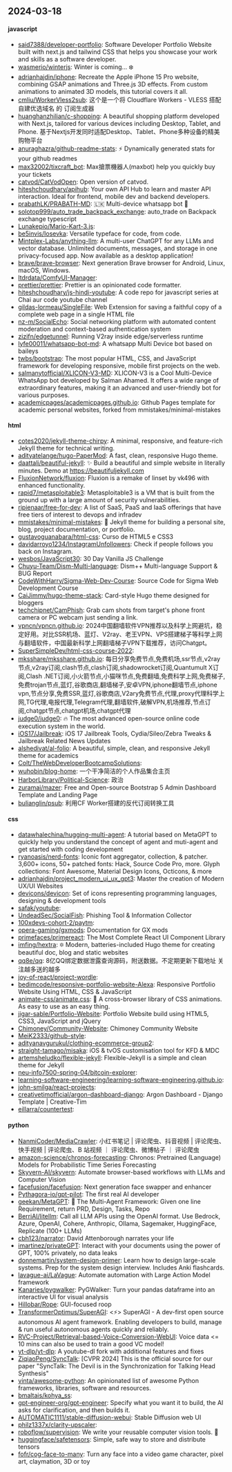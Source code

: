 ## 2024-03-18

#### javascript
* [said7388/developer-portfolio](https://github.com/said7388/developer-portfolio): Software Developer Portfolio Website built with next.js and tailwind CSS that helps you showcase your work and skills as a software developer.
* [wasmerio/winterjs](https://github.com/wasmerio/winterjs): Winter is coming... ❄️
* [adrianhajdin/iphone](https://github.com/adrianhajdin/iphone): Recreate the Apple iPhone 15 Pro website, combining GSAP animations and Three.js 3D effects. From custom animations to animated 3D models, this tutorial covers it all.
* [cmliu/WorkerVless2sub](https://github.com/cmliu/WorkerVless2sub): 这个是一个将 Cloudflare Workers - VLESS 搭配 自建优选域名 的 订阅生成器
* [huanghanzhilian/c-shopping](https://github.com/huanghanzhilian/c-shopping): A beautiful shopping platform developed with Next.js, tailored for various devices including Desktop, Tablet, and Phone. 基于Nextjs开发同时适配Desktop、Tablet、Phone多种设备的精美购物平台
* [anuraghazra/github-readme-stats](https://github.com/anuraghazra/github-readme-stats): ⚡ Dynamically generated stats for your github readmes
* [max32002/tixcraft_bot](https://github.com/max32002/tixcraft_bot): Max搶票機器人(maxbot) help you quickly buy your tickets
* [catvod/CatVodOpen](https://github.com/catvod/CatVodOpen): Open version of catvod.
* [hiteshchoudhary/apihub](https://github.com/hiteshchoudhary/apihub): Your own API Hub to learn and master API interaction. Ideal for frontend, mobile dev and backend developers.
* [prabathLK/PRABATH-MD](https://github.com/prabathLK/PRABATH-MD): 🇱🇰 Multi-device whatsapp bot 🎉
* [solotop999/auto_trade_backpack_exchange](https://github.com/solotop999/auto_trade_backpack_exchange): auto_trade on Backpack exchange typescript
* [Lunakepio/Mario-Kart-3.js](https://github.com/Lunakepio/Mario-Kart-3.js): 
* [be5invis/Iosevka](https://github.com/be5invis/Iosevka): Versatile typeface for code, from code.
* [Mintplex-Labs/anything-llm](https://github.com/Mintplex-Labs/anything-llm): A multi-user ChatGPT for any LLMs and vector database. Unlimited documents, messages, and storage in one privacy-focused app. Now available as a desktop application!
* [brave/brave-browser](https://github.com/brave/brave-browser): Next generation Brave browser for Android, Linux, macOS, Windows.
* [ltdrdata/ComfyUI-Manager](https://github.com/ltdrdata/ComfyUI-Manager): 
* [prettier/prettier](https://github.com/prettier/prettier): Prettier is an opinionated code formatter.
* [hiteshchoudhary/js-hindi-youtube](https://github.com/hiteshchoudhary/js-hindi-youtube): A code repo for javascript series at Chai aur code youtube channel
* [gildas-lormeau/SingleFile](https://github.com/gildas-lormeau/SingleFile): Web Extension for saving a faithful copy of a complete web page in a single HTML file
* [nz-m/SocialEcho](https://github.com/nz-m/SocialEcho): Social networking platform with automated content moderation and context-based authentication system
* [zizifn/edgetunnel](https://github.com/zizifn/edgetunnel): Running V2ray inside edge/serverless runtime
* [lyfe00011/whatsapp-bot-md](https://github.com/lyfe00011/whatsapp-bot-md): A whatsapp Multi Device bot based on baileys
* [twbs/bootstrap](https://github.com/twbs/bootstrap): The most popular HTML, CSS, and JavaScript framework for developing responsive, mobile first projects on the web.
* [salmanytofficial/XLICON-V3-MD](https://github.com/salmanytofficial/XLICON-V3-MD): XLICON-V3 is a Cool Multi-Device WhatsApp bot developed by Salman Ahamed. It offers a wide range of extraordinary features, making it an advanced and user-friendly bot for various purposes.
* [academicpages/academicpages.github.io](https://github.com/academicpages/academicpages.github.io): Github Pages template for academic personal websites, forked from mmistakes/minimal-mistakes

#### html
* [cotes2020/jekyll-theme-chirpy](https://github.com/cotes2020/jekyll-theme-chirpy): A minimal, responsive, and feature-rich Jekyll theme for technical writing.
* [adityatelange/hugo-PaperMod](https://github.com/adityatelange/hugo-PaperMod): A fast, clean, responsive Hugo theme.
* [daattali/beautiful-jekyll](https://github.com/daattali/beautiful-jekyll): ✨ Build a beautiful and simple website in literally minutes. Demo at https://beautifuljekyll.com
* [FluxionNetwork/fluxion](https://github.com/FluxionNetwork/fluxion): Fluxion is a remake of linset by vk496 with enhanced functionality.
* [rapid7/metasploitable3](https://github.com/rapid7/metasploitable3): Metasploitable3 is a VM that is built from the ground up with a large amount of security vulnerabilities.
* [ripienaar/free-for-dev](https://github.com/ripienaar/free-for-dev): A list of SaaS, PaaS and IaaS offerings that have free tiers of interest to devops and infradev
* [mmistakes/minimal-mistakes](https://github.com/mmistakes/minimal-mistakes): 📐 Jekyll theme for building a personal site, blog, project documentation, or portfolio.
* [gustavoguanabara/html-css](https://github.com/gustavoguanabara/html-css): Curso de HTML5 e CSS3
* [davidarroyo1234/InstagramUnfollowers](https://github.com/davidarroyo1234/InstagramUnfollowers): Check if people follows you back on Instagram.
* [wesbos/JavaScript30](https://github.com/wesbos/JavaScript30): 30 Day Vanilla JS Challenge
* [Chuyu-Team/Dism-Multi-language](https://github.com/Chuyu-Team/Dism-Multi-language): Dism++ Multi-language Support & BUG Report
* [CodeWithHarry/Sigma-Web-Dev-Course](https://github.com/CodeWithHarry/Sigma-Web-Dev-Course): Source Code for Sigma Web Development Course
* [CaiJimmy/hugo-theme-stack](https://github.com/CaiJimmy/hugo-theme-stack): Card-style Hugo theme designed for bloggers
* [techchipnet/CamPhish](https://github.com/techchipnet/CamPhish): Grab cam shots from target's phone front camera or PC webcam just sending a link.
* [vpncn/vpncn.github.io](https://github.com/vpncn/vpncn.github.io): 2024中国翻墙软件VPN推荐以及科学上网避坑，稳定好用。对比SSR机场、蓝灯、V2ray、老王VPN、VPS搭建梯子等科学上网与翻墙软件，中国最新科学上网翻墙梯子VPN下载推荐，访问Chatgpt。
* [SuperSimpleDev/html-css-course-2022](https://github.com/SuperSimpleDev/html-css-course-2022): 
* [mksshare/mksshare.github.io](https://github.com/mksshare/mksshare.github.io): 每日分享免费节点,免费机场,ssr节点,v2ray节点,v2ray订阅,clash节点,clash订阅,shadowrocket订阅,Quantumult X订阅,Clash .NET订阅,小火箭节点,小猫咪节点,免费翻墙,免费科学上网,免费梯子,免费trojan节点,蓝灯,谷歌商店,翻墙梯子,安卓VPN,iphone翻墙节点,iphone vpn,节点分享,免费SSR,蓝灯,谷歌商店,V2ary免费节点,代理,proxy代理科学上网,TG代理,电报代理,Telegram代理,翻墙软件,破解VPN,机场推荐,节点订阅,chatgpt节点,chatgpt机场,chatgpt代理
* [judge0/judge0](https://github.com/judge0/judge0): 🔥 The most advanced open-source online code execution system in the world.
* [iOS17/Jailbreak](https://github.com/iOS17/Jailbreak): iOS 17 Jailbreak Tools, Cydia/Sileo/Zebra Tweaks & Jailbreak Related News Updates
* [alshedivat/al-folio](https://github.com/alshedivat/al-folio): A beautiful, simple, clean, and responsive Jekyll theme for academics
* [Colt/TheWebDeveloperBootcampSolutions](https://github.com/Colt/TheWebDeveloperBootcampSolutions): 
* [wuhobin/blog-home](https://github.com/wuhobin/blog-home): 一个干净简洁的个人作品集合主页
* [HarborLibrary/Political-Science](https://github.com/HarborLibrary/Political-Science): 政治
* [zuramai/mazer](https://github.com/zuramai/mazer): Free and Open-source Bootstrap 5 Admin Dashboard Template and Landing Page
* [bulianglin/psub](https://github.com/bulianglin/psub): 利用CF Worker搭建的反代订阅转换工具

#### css
* [datawhalechina/hugging-multi-agent](https://github.com/datawhalechina/hugging-multi-agent): A tutorial based on MetaGPT to quickly help you understand the concept of agent and muti-agent and get started with coding development
* [ryanoasis/nerd-fonts](https://github.com/ryanoasis/nerd-fonts): Iconic font aggregator, collection, & patcher. 3,600+ icons, 50+ patched fonts: Hack, Source Code Pro, more. Glyph collections: Font Awesome, Material Design Icons, Octicons, & more
* [adrianhajdin/project_modern_ui_ux_gpt3](https://github.com/adrianhajdin/project_modern_ui_ux_gpt3): Master the creation of Modern UX/UI Websites
* [devicons/devicon](https://github.com/devicons/devicon): Set of icons representing programming languages, designing & development tools
* [safak/youtube](https://github.com/safak/youtube): 
* [UndeadSec/SocialFish](https://github.com/UndeadSec/SocialFish): Phishing Tool & Information Collector
* [100xdevs-cohort-2/paytm](https://github.com/100xdevs-cohort-2/paytm): 
* [opera-gaming/gxmods](https://github.com/opera-gaming/gxmods): Documentation for GX mods
* [primefaces/primereact](https://github.com/primefaces/primereact): The Most Complete React UI Component Library
* [imfing/hextra](https://github.com/imfing/hextra): 🔯 Modern, batteries-included Hugo theme for creating beautiful doc, blog and static websites
* [qq8e/qq](https://github.com/qq8e/qq): 8亿QQ绑定数据泄露查询源码，附送数据。不定期更新下载地址 关注越多送的越多
* [joy-of-react/project-wordle](https://github.com/joy-of-react/project-wordle): 
* [bedimcode/responsive-portfolio-website-Alexa](https://github.com/bedimcode/responsive-portfolio-website-Alexa): Responsive Portfolio Website Using HTML, CSS & JavaScript
* [animate-css/animate.css](https://github.com/animate-css/animate.css): 🍿 A cross-browser library of CSS animations. As easy to use as an easy thing.
* [jigar-sable/Portfolio-Website](https://github.com/jigar-sable/Portfolio-Website): Portfolio Website build using HTML5, CSS3, JavaScript and jQuery
* [Chimoney/Community-Website](https://github.com/Chimoney/Community-Website): Chimoney Community Website
* [MeiK2333/github-style](https://github.com/MeiK2333/github-style): 
* [adityanavgurukul/clothing-ecommerce-group2](https://github.com/adityanavgurukul/clothing-ecommerce-group2): 
* [straight-tamago/misaka](https://github.com/straight-tamago/misaka): iOS & tvOS customisation tool for KFD & MDC
* [artemsheludko/flexible-jekyll](https://github.com/artemsheludko/flexible-jekyll): Flexible-Jekyll is a simple and clean theme for Jekyll
* [neu-info7500-spring-04/bitcoin-explorer](https://github.com/neu-info7500-spring-04/bitcoin-explorer): 
* [learning-software-engineering/learning-software-engineering.github.io](https://github.com/learning-software-engineering/learning-software-engineering.github.io): 
* [john-smilga/react-projects](https://github.com/john-smilga/react-projects): 
* [creativetimofficial/argon-dashboard-django](https://github.com/creativetimofficial/argon-dashboard-django): Argon Dashboard - Django Template | Creative-Tim
* [eillarra/countertest](https://github.com/eillarra/countertest): 

#### python
* [NanmiCoder/MediaCrawler](https://github.com/NanmiCoder/MediaCrawler): 小红书笔记 | 评论爬虫、抖音视频 | 评论爬虫、快手视频 | 评论爬虫、B 站视频 ｜ 评论爬虫、微博帖子 ｜ 评论爬虫
* [amazon-science/chronos-forecasting](https://github.com/amazon-science/chronos-forecasting): Chronos: Pretrained (Language) Models for Probabilistic Time Series Forecasting
* [Skyvern-AI/skyvern](https://github.com/Skyvern-AI/skyvern): Automate browser-based workflows with LLMs and Computer Vision
* [facefusion/facefusion](https://github.com/facefusion/facefusion): Next generation face swapper and enhancer
* [Pythagora-io/gpt-pilot](https://github.com/Pythagora-io/gpt-pilot): The first real AI developer
* [geekan/MetaGPT](https://github.com/geekan/MetaGPT): 🌟 The Multi-Agent Framework: Given one line Requirement, return PRD, Design, Tasks, Repo
* [BerriAI/litellm](https://github.com/BerriAI/litellm): Call all LLM APIs using the OpenAI format. Use Bedrock, Azure, OpenAI, Cohere, Anthropic, Ollama, Sagemaker, HuggingFace, Replicate (100+ LLMs)
* [cbh123/narrator](https://github.com/cbh123/narrator): David Attenborough narrates your life
* [imartinez/privateGPT](https://github.com/imartinez/privateGPT): Interact with your documents using the power of GPT, 100% privately, no data leaks
* [donnemartin/system-design-primer](https://github.com/donnemartin/system-design-primer): Learn how to design large-scale systems. Prep for the system design interview. Includes Anki flashcards.
* [lavague-ai/LaVague](https://github.com/lavague-ai/LaVague): Automate automation with Large Action Model framework
* [Kanaries/pygwalker](https://github.com/Kanaries/pygwalker): PyGWalker: Turn your pandas dataframe into an interactive UI for visual analysis
* [Hillobar/Rope](https://github.com/Hillobar/Rope): GUI-focused roop
* [TransformerOptimus/SuperAGI](https://github.com/TransformerOptimus/SuperAGI): <⚡️> SuperAGI - A dev-first open source autonomous AI agent framework. Enabling developers to build, manage & run useful autonomous agents quickly and reliably.
* [RVC-Project/Retrieval-based-Voice-Conversion-WebUI](https://github.com/RVC-Project/Retrieval-based-Voice-Conversion-WebUI): Voice data <= 10 mins can also be used to train a good VC model!
* [yt-dlp/yt-dlp](https://github.com/yt-dlp/yt-dlp): A youtube-dl fork with additional features and fixes
* [ZiqiaoPeng/SyncTalk](https://github.com/ZiqiaoPeng/SyncTalk): [CVPR 2024] This is the official source for our paper "SyncTalk: The Devil is in the Synchronization for Talking Head Synthesis"
* [vinta/awesome-python](https://github.com/vinta/awesome-python): An opinionated list of awesome Python frameworks, libraries, software and resources.
* [bmaltais/kohya_ss](https://github.com/bmaltais/kohya_ss): 
* [gpt-engineer-org/gpt-engineer](https://github.com/gpt-engineer-org/gpt-engineer): Specify what you want it to build, the AI asks for clarification, and then builds it.
* [AUTOMATIC1111/stable-diffusion-webui](https://github.com/AUTOMATIC1111/stable-diffusion-webui): Stable Diffusion web UI
* [philz1337x/clarity-upscaler](https://github.com/philz1337x/clarity-upscaler): 
* [roboflow/supervision](https://github.com/roboflow/supervision): We write your reusable computer vision tools. 💜
* [huggingface/safetensors](https://github.com/huggingface/safetensors): Simple, safe way to store and distribute tensors
* [fofr/cog-face-to-many](https://github.com/fofr/cog-face-to-many): Turn any face into a video game character, pixel art, claymation, 3D or toy
